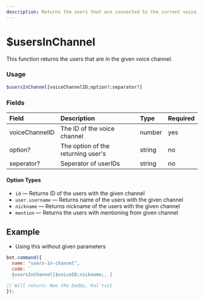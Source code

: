 ```yaml
---
description: Returns the users that are connected to the current voice channel that the bot is in.
---
```


# $usersInChannel

This function returns the users that are in the given voice channel.

### Usage

```php
$usersInChannel[voiceChannelID;option?;separator?]
```

### Fields

| Field | Description | Type | Required |
| :--- | :--- | :--- | :--- |
| voiceChannelID | The ID of the voice channel | number | yes |
| option? | The option of the returning user's | string | no |
| seperator? | Seperator of userIDs | string | no |

#### Option Types

* `id` — Returns ID of the users with the given channel
* `user.username` — Returns name of the users with the given channel
* `nickname` — Returns nickname of the users with the given channel
* `mention` — Returns the users with mentioning from given channel

## Example

* Using this without given parameters

```javascript
bot.command({
  name: "users-in-channel",
  code: `
  $usersInChannel[$voiceID;nickname;, ]
  `
// Will return: Neo the Daddy, Kal'tsit
});
```

